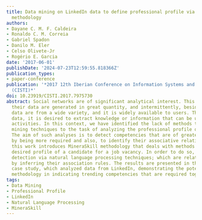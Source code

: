 ```yaml
---
title: Data mining on LinkedIn data to define professional profile via MineraSkill
  methodology
authors:
- Dayane C. M. F. Caldeira
- Ronaldo C. M. Correia
- Gabriel Spadon
- Danilo M. Eler
- Celso Olivete-Jr
- Rogério E. Garcia
date: '2017-06-01'
publishDate: '2024-07-23T12:59:55.818366Z'
publication_types:
- paper-conference
publication: '*2017 12th Iberian Conference on Information Systems and Technologies
  (CISTI)*'
doi: 10.23919/CISTI.2017.7975730
abstract: Social networks are of significant analytical interest. This is because
  their data are generated in great quantity, and intermittently, besides that, the
  data are from a wide variety, and it is widely available to users. Through such
  data, it is desired to extract knowledge or information that can be used in decision-making
  activities. In this context, we have identified the lack of methods that apply data
  mining techniques to the task of analyzing the professional profile of employees.
  The aim of such analyses is to detect competencies that are of greater interest
  by being more required and also, to identify their associative relations. Thus,
  this work introduces MineraSkill methodology that deals with methods to infer the
  desired profile of a candidate for a job vacancy. In order to do so, we use keyword
  detection via natural language processing techniques; which are related to others
  by inferring their association rules. The results are presented in the form of a
  case study, which analyzed data from LinkedIn, demonstrating the potential of the
  methodology in indicating trending competencies that are required together.
tags:
- Data Mining
- Professional Profile
- LinkedIn
- Natural Language Processing
- MineraSkill
---
```

